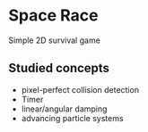 # Space Race

Simple 2D survival game

## Studied concepts

- pixel-perfect collision detection
- Timer
- linear/angular damping
- advancing particle systems
